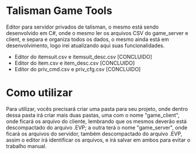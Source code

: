 # Talisman Game Tools

Editor para servidor privados de talisman, o mesmo está sendo desenvolvido em C#, onde o mesmo ler os arquivos CSV do game_server e client, e separa e organiza todos os dados, o mesmo ainda está em desenvolvimento, logo irei atualizando aqui suas funcionalidades.

* Editor do itemsuit.csv e itemsuit_desc.csv [CONCLUIDO]
* Editor do item.csv e item_desc.csv [CONCLUIDO]
* Editor do priv_cmd.csv e priv_cfg.csv [CONCLUIDO]

# Como utilizar

Para utilizar, vocês precisará criar uma pasta para seu projeto, onde dentro dessa pasta irá criar mais duas pastas, uma com o nome "game_client", onde ficará os arquivo do cliente, lembrando que os mesmos deverão está descompactado do arquivo .EVP; a outra terá o nome "game_server", onde ficará os arquivos do servidor, também descompactado do arquivo .EVP, assim o editor irá identificar os arquivos, e irá salvar em ambos para evitar o trabalho manual.
